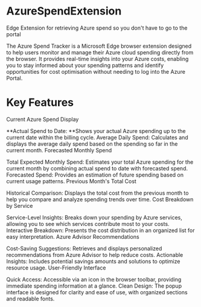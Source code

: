 # AzureSpendExtension
Edge Extension for retrieving Azure spend so you don't have to go to the portal 

The Azure Spend Tracker is a Microsoft Edge browser extension designed to help users monitor and manage their Azure cloud spending directly from the browser. It provides real-time insights into your Azure costs, enabling you to stay informed about your spending patterns and identify opportunities for cost optimisation without needing to log into the Azure Portal.

# **Key Features**

Current Azure Spend Display

**Actual Spend to Date: **Shows your actual Azure spending up to the current date within the billing cycle.
Average Daily Spend: Calculates and displays the average daily spend based on the spending so far in the current month.
Forecasted Monthly Spend

Total Expected Monthly Spend: Estimates your total Azure spending for the current month by combining actual spend to date with forecasted spend.
Forecasted Spend: Provides an estimation of future spending based on current usage patterns.
Previous Month's Total Cost

Historical Comparison: Displays the total cost from the previous month to help you compare and analyze spending trends over time.
Cost Breakdown by Service

Service-Level Insights: Breaks down your spending by Azure services, allowing you to see which services contribute most to your costs.
Interactive Breakdown: Presents the cost distribution in an organized list for easy interpretation.
Azure Advisor Recommendations

Cost-Saving Suggestions: Retrieves and displays personalized recommendations from Azure Advisor to help reduce costs.
Actionable Insights: Includes potential savings amounts and solutions to optimize resource usage.
User-Friendly Interface

Quick Access: Accessible via an icon in the browser toolbar, providing immediate spending information at a glance.
Clean Design: The popup interface is designed for clarity and ease of use, with organized sections and readable fonts.
